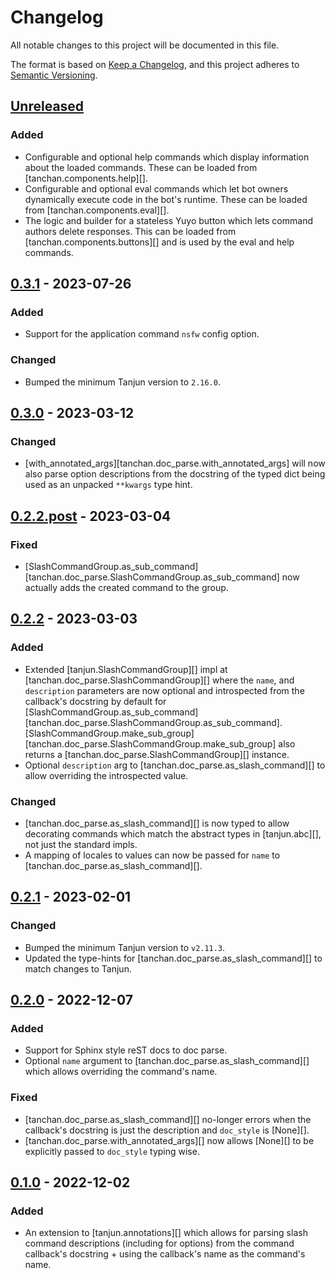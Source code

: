 # Changelog
All notable changes to this project will be documented in this file.

The format is based on [Keep a Changelog](https://keepachangelog.com/en/1.0.0/),
and this project adheres to [Semantic Versioning](https://semver.org/spec/v2.0.0.html).

## [Unreleased]
### Added
- Configurable and optional help commands which display information about the
  loaded commands. These can be loaded from [tanchan.components.help][].
- Configurable and optional eval commands which let bot owners dynamically
  execute code in the bot's runtime. These can be loaded from
  [tanchan.components.eval][].
- The logic and builder for a stateless Yuyo button which lets command authors
  delete responses. This can be loaded from [tanchan.components.buttons][] and
  is used by the eval and help commands.

## [0.3.1] - 2023-07-26
### Added
- Support for the application command `nsfw` config option.

### Changed
- Bumped the minimum Tanjun version to `2.16.0`.

## [0.3.0] - 2023-03-12
### Changed
- [with_annotated_args][tanchan.doc_parse.with_annotated_args] will now also parse
  option descriptions from the docstring of the typed dict being used as an
  unpacked `**kwargs` type hint.

## [0.2.2.post] - 2023-03-04
### Fixed
- [SlashCommandGroup.as_sub_command][tanchan.doc_parse.SlashCommandGroup.as_sub_command]
  now actually adds the created command to the group.

## [0.2.2] - 2023-03-03
### Added
- Extended [tanjun.SlashCommandGroup][] impl at [tanchan.doc_parse.SlashCommandGroup][]
  where the `name`, and `description` parameters are now optional and introspected from
  the callback's docstring by default for
  [SlashCommandGroup.as_sub_command][tanchan.doc_parse.SlashCommandGroup.as_sub_command].
  [SlashCommandGroup.make_sub_group][tanchan.doc_parse.SlashCommandGroup.make_sub_group]
  also returns a [tanchan.doc_parse.SlashCommandGroup][] instance.
- Optional `description` arg to [tanchan.doc_parse.as_slash_command][] to allow
  overriding the introspected value.

### Changed
- [tanchan.doc_parse.as_slash_command][] is now typed to allow decorating
  commands which match the abstract types in [tanjun.abc][], not just the
  standard impls.
- A mapping of locales to values can now be passed for `name` to
  [tanchan.doc_parse.as_slash_command][].

## [0.2.1] - 2023-02-01
### Changed
- Bumped the minimum Tanjun version to `v2.11.3`.
- Updated the type-hints for [tanchan.doc_parse.as_slash_command][] to match
  changes to Tanjun.

## [0.2.0] - 2022-12-07
### Added
- Support for Sphinx style reST docs to doc parse.
- Optional `name` argument to [tanchan.doc_parse.as_slash_command][] which
  allows overriding the command's name.

### Fixed
- [tanchan.doc_parse.as_slash_command][] no-longer errors when the callback's
  docstring is just the description and `doc_style` is [None][].
- [tanchan.doc_parse.with_annotated_args][] now allows [None][] to be explicitly
  passed to `doc_style` typing wise.

## [0.1.0] - 2022-12-02
### Added
- An extension to [tanjun.annotations][] which allows for parsing slash command
  descriptions (including for options) from the command callback's docstring +
  using the callback's name as the command's name.

[Unreleased]: https://github.com/FasterSpeeding/tanchan/compare/v0.3.1...HEAD
[0.3.1]: https://github.com/FasterSpeeding/tanchan/compare/v0.3.0...v0.3.1
[0.3.0]: https://github.com/FasterSpeeding/tanchan/compare/v0.2.2.post...v0.3.0
[0.2.2.post]: https://github.com/FasterSpeeding/tanchan/compare/v0.2.2...v0.2.2.post
[0.2.2]: https://github.com/FasterSpeeding/tanchan/compare/v0.2.1...v0.2.2
[0.2.1]: https://github.com/FasterSpeeding/tanchan/compare/v0.2.0...v0.2.1
[0.2.0]: https://github.com/FasterSpeeding/tanchan/compare/v0.1.0...v0.2.0
[0.1.0]: https://github.com/FasterSpeeding/tanchan/compare/c4525eb9271445d3c74dbe747952faf2c830716b...v0.1.0
